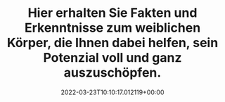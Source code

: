 ---
date: '2022-03-23T10:10:17.012119+00:00'
found_at: '2014-12-11'
found_url: http://www.always.de/de-DE/home.aspx
title: 'Hier erhalten Sie Fakten und Erkenntnisse zum weiblichen Körper, die Ihnen
  dabei helfen, sein Potenzial voll und ganz auszuschöpfen. '
---